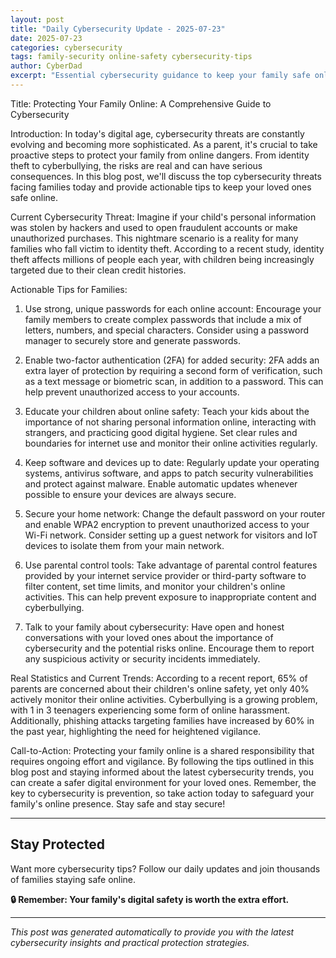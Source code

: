 ```yaml
---
layout: post
title: "Daily Cybersecurity Update - 2025-07-23"
date: 2025-07-23
categories: cybersecurity
tags: family-security online-safety cybersecurity-tips
author: CyberDad
excerpt: "Essential cybersecurity guidance to keep your family safe online"
---
```


Title: Protecting Your Family Online: A Comprehensive Guide to Cybersecurity

Introduction:
In today's digital age, cybersecurity threats are constantly evolving and becoming more sophisticated. As a parent, it's crucial to take proactive steps to protect your family from online dangers. From identity theft to cyberbullying, the risks are real and can have serious consequences. In this blog post, we'll discuss the top cybersecurity threats facing families today and provide actionable tips to keep your loved ones safe online.

Current Cybersecurity Threat:
Imagine if your child's personal information was stolen by hackers and used to open fraudulent accounts or make unauthorized purchases. This nightmare scenario is a reality for many families who fall victim to identity theft. According to a recent study, identity theft affects millions of people each year, with children being increasingly targeted due to their clean credit histories.

Actionable Tips for Families:
1. Use strong, unique passwords for each online account: Encourage your family members to create complex passwords that include a mix of letters, numbers, and special characters. Consider using a password manager to securely store and generate passwords.

2. Enable two-factor authentication (2FA) for added security: 2FA adds an extra layer of protection by requiring a second form of verification, such as a text message or biometric scan, in addition to a password. This can help prevent unauthorized access to your accounts.

3. Educate your children about online safety: Teach your kids about the importance of not sharing personal information online, interacting with strangers, and practicing good digital hygiene. Set clear rules and boundaries for internet use and monitor their online activities regularly.

4. Keep software and devices up to date: Regularly update your operating systems, antivirus software, and apps to patch security vulnerabilities and protect against malware. Enable automatic updates whenever possible to ensure your devices are always secure.

5. Secure your home network: Change the default password on your router and enable WPA2 encryption to prevent unauthorized access to your Wi-Fi network. Consider setting up a guest network for visitors and IoT devices to isolate them from your main network.

6. Use parental control tools: Take advantage of parental control features provided by your internet service provider or third-party software to filter content, set time limits, and monitor your children's online activities. This can help prevent exposure to inappropriate content and cyberbullying.

7. Talk to your family about cybersecurity: Have open and honest conversations with your loved ones about the importance of cybersecurity and the potential risks online. Encourage them to report any suspicious activity or security incidents immediately.

Real Statistics and Current Trends:
According to a recent report, 65% of parents are concerned about their children's online safety, yet only 40% actively monitor their online activities. Cyberbullying is a growing problem, with 1 in 3 teenagers experiencing some form of online harassment. Additionally, phishing attacks targeting families have increased by 60% in the past year, highlighting the need for heightened vigilance.

Call-to-Action:
Protecting your family online is a shared responsibility that requires ongoing effort and vigilance. By following the tips outlined in this blog post and staying informed about the latest cybersecurity trends, you can create a safer digital environment for your loved ones. Remember, the key to cybersecurity is prevention, so take action today to safeguard your family's online presence. Stay safe and stay secure!

---

## Stay Protected

Want more cybersecurity tips? Follow our daily updates and join thousands of families staying safe online.

**🔒 Remember: Your family's digital safety is worth the extra effort.**

---
*This post was generated automatically to provide you with the latest cybersecurity insights and practical protection strategies.*
